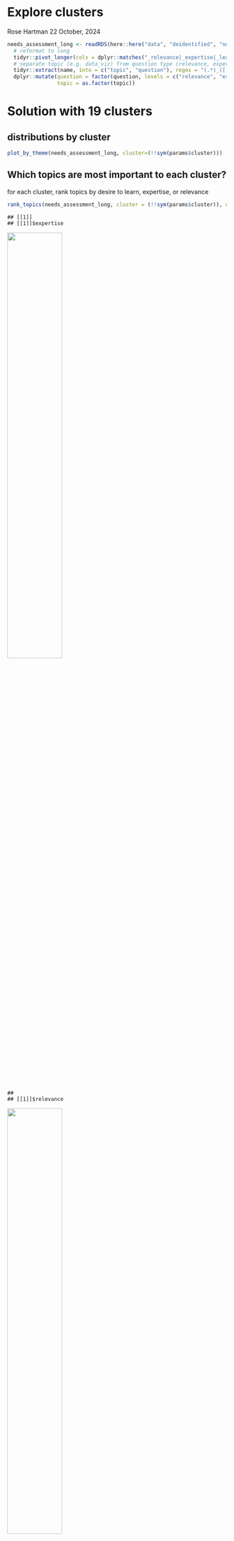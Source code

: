 Explore clusters
================
Rose Hartman
22 October, 2024

``` r
needs_assessment_long <- readRDS(here::here("data", "deidentified", "needs_assessment_with_clusters_w2.rds")) |> 
  # reformat to long
  tidyr::pivot_longer(cols = dplyr::matches("_relevance|_expertise|_learn")) |> 
  # separate topic (e.g. data_viz) from question type (relevance, expertise, or learn)
  tidyr::extract(name, into = c("topic", "question"), regex = "(.*)_([[:lower:]]+)", remove = TRUE) |> 
  dplyr::mutate(question = factor(question, levels = c("relevance", "expertise", "learn")),
                topic = as.factor(topic))
```

# Solution with 19 clusters

## distributions by cluster

``` r
plot_by_theme(needs_assessment_long, cluster=(!!sym(params$cluster)))
```

## Which topics are most important to each cluster?

for each cluster, rank topics by desire to learn, expertise, or
relevance

``` r
rank_topics(needs_assessment_long, cluster = (!!sym(params$cluster)), n_cluster = params$n_cluster)
```

    ## [[1]]
    ## [[1]]$expertise

<img src="explore_clusters_w2_files/figure-gfm/rank_topics-1.png" width="50%" />

    ## 
    ## [[1]]$relevance

<img src="explore_clusters_w2_files/figure-gfm/rank_topics-2.png" width="50%" />

    ## 
    ## [[1]]$learn

<img src="explore_clusters_w2_files/figure-gfm/rank_topics-3.png" width="50%" />

    ## 
    ## 
    ## [[2]]
    ## [[2]]$expertise

<img src="explore_clusters_w2_files/figure-gfm/rank_topics-4.png" width="50%" />

    ## 
    ## [[2]]$relevance

<img src="explore_clusters_w2_files/figure-gfm/rank_topics-5.png" width="50%" />

    ## 
    ## [[2]]$learn

<img src="explore_clusters_w2_files/figure-gfm/rank_topics-6.png" width="50%" />

    ## 
    ## 
    ## [[3]]
    ## [[3]]$expertise

<img src="explore_clusters_w2_files/figure-gfm/rank_topics-7.png" width="50%" />

    ## 
    ## [[3]]$relevance

<img src="explore_clusters_w2_files/figure-gfm/rank_topics-8.png" width="50%" />

    ## 
    ## [[3]]$learn

<img src="explore_clusters_w2_files/figure-gfm/rank_topics-9.png" width="50%" />

    ## 
    ## 
    ## [[4]]
    ## [[4]]$expertise

<img src="explore_clusters_w2_files/figure-gfm/rank_topics-10.png" width="50%" />

    ## 
    ## [[4]]$relevance

<img src="explore_clusters_w2_files/figure-gfm/rank_topics-11.png" width="50%" />

    ## 
    ## [[4]]$learn

<img src="explore_clusters_w2_files/figure-gfm/rank_topics-12.png" width="50%" />

    ## 
    ## 
    ## [[5]]
    ## [[5]]$expertise

<img src="explore_clusters_w2_files/figure-gfm/rank_topics-13.png" width="50%" />

    ## 
    ## [[5]]$relevance

<img src="explore_clusters_w2_files/figure-gfm/rank_topics-14.png" width="50%" />

    ## 
    ## [[5]]$learn

<img src="explore_clusters_w2_files/figure-gfm/rank_topics-15.png" width="50%" />

    ## 
    ## 
    ## [[6]]
    ## [[6]]$expertise

<img src="explore_clusters_w2_files/figure-gfm/rank_topics-16.png" width="50%" />

    ## 
    ## [[6]]$relevance

<img src="explore_clusters_w2_files/figure-gfm/rank_topics-17.png" width="50%" />

    ## 
    ## [[6]]$learn

<img src="explore_clusters_w2_files/figure-gfm/rank_topics-18.png" width="50%" />

    ## 
    ## 
    ## [[7]]
    ## [[7]]$expertise

<img src="explore_clusters_w2_files/figure-gfm/rank_topics-19.png" width="50%" />

    ## 
    ## [[7]]$relevance

<img src="explore_clusters_w2_files/figure-gfm/rank_topics-20.png" width="50%" />

    ## 
    ## [[7]]$learn

<img src="explore_clusters_w2_files/figure-gfm/rank_topics-21.png" width="50%" />

    ## 
    ## 
    ## [[8]]
    ## [[8]]$expertise

<img src="explore_clusters_w2_files/figure-gfm/rank_topics-22.png" width="50%" />

    ## 
    ## [[8]]$relevance

<img src="explore_clusters_w2_files/figure-gfm/rank_topics-23.png" width="50%" />

    ## 
    ## [[8]]$learn

<img src="explore_clusters_w2_files/figure-gfm/rank_topics-24.png" width="50%" />

    ## 
    ## 
    ## [[9]]
    ## [[9]]$expertise

<img src="explore_clusters_w2_files/figure-gfm/rank_topics-25.png" width="50%" />

    ## 
    ## [[9]]$relevance

<img src="explore_clusters_w2_files/figure-gfm/rank_topics-26.png" width="50%" />

    ## 
    ## [[9]]$learn

<img src="explore_clusters_w2_files/figure-gfm/rank_topics-27.png" width="50%" />

    ## 
    ## 
    ## [[10]]
    ## [[10]]$expertise

<img src="explore_clusters_w2_files/figure-gfm/rank_topics-28.png" width="50%" />

    ## 
    ## [[10]]$relevance

<img src="explore_clusters_w2_files/figure-gfm/rank_topics-29.png" width="50%" />

    ## 
    ## [[10]]$learn

<img src="explore_clusters_w2_files/figure-gfm/rank_topics-30.png" width="50%" />

    ## 
    ## 
    ## [[11]]
    ## [[11]]$expertise

<img src="explore_clusters_w2_files/figure-gfm/rank_topics-31.png" width="50%" />

    ## 
    ## [[11]]$relevance

<img src="explore_clusters_w2_files/figure-gfm/rank_topics-32.png" width="50%" />

    ## 
    ## [[11]]$learn

<img src="explore_clusters_w2_files/figure-gfm/rank_topics-33.png" width="50%" />

    ## 
    ## 
    ## [[12]]
    ## [[12]]$expertise

<img src="explore_clusters_w2_files/figure-gfm/rank_topics-34.png" width="50%" />

    ## 
    ## [[12]]$relevance

<img src="explore_clusters_w2_files/figure-gfm/rank_topics-35.png" width="50%" />

    ## 
    ## [[12]]$learn

<img src="explore_clusters_w2_files/figure-gfm/rank_topics-36.png" width="50%" />

    ## 
    ## 
    ## [[13]]
    ## [[13]]$expertise

<img src="explore_clusters_w2_files/figure-gfm/rank_topics-37.png" width="50%" />

    ## 
    ## [[13]]$relevance

<img src="explore_clusters_w2_files/figure-gfm/rank_topics-38.png" width="50%" />

    ## 
    ## [[13]]$learn

<img src="explore_clusters_w2_files/figure-gfm/rank_topics-39.png" width="50%" />

    ## 
    ## 
    ## [[14]]
    ## [[14]]$expertise

<img src="explore_clusters_w2_files/figure-gfm/rank_topics-40.png" width="50%" />

    ## 
    ## [[14]]$relevance

<img src="explore_clusters_w2_files/figure-gfm/rank_topics-41.png" width="50%" />

    ## 
    ## [[14]]$learn

<img src="explore_clusters_w2_files/figure-gfm/rank_topics-42.png" width="50%" />

    ## 
    ## 
    ## [[15]]
    ## [[15]]$expertise

<img src="explore_clusters_w2_files/figure-gfm/rank_topics-43.png" width="50%" />

    ## 
    ## [[15]]$relevance

<img src="explore_clusters_w2_files/figure-gfm/rank_topics-44.png" width="50%" />

    ## 
    ## [[15]]$learn

<img src="explore_clusters_w2_files/figure-gfm/rank_topics-45.png" width="50%" />

    ## 
    ## 
    ## [[16]]
    ## [[16]]$expertise

<img src="explore_clusters_w2_files/figure-gfm/rank_topics-46.png" width="50%" />

    ## 
    ## [[16]]$relevance

<img src="explore_clusters_w2_files/figure-gfm/rank_topics-47.png" width="50%" />

    ## 
    ## [[16]]$learn

<img src="explore_clusters_w2_files/figure-gfm/rank_topics-48.png" width="50%" />

    ## 
    ## 
    ## [[17]]
    ## [[17]]$expertise

<img src="explore_clusters_w2_files/figure-gfm/rank_topics-49.png" width="50%" />

    ## 
    ## [[17]]$relevance

<img src="explore_clusters_w2_files/figure-gfm/rank_topics-50.png" width="50%" />

    ## 
    ## [[17]]$learn

<img src="explore_clusters_w2_files/figure-gfm/rank_topics-51.png" width="50%" />

    ## 
    ## 
    ## [[18]]
    ## [[18]]$expertise

<img src="explore_clusters_w2_files/figure-gfm/rank_topics-52.png" width="50%" />

    ## 
    ## [[18]]$relevance

<img src="explore_clusters_w2_files/figure-gfm/rank_topics-53.png" width="50%" />

    ## 
    ## [[18]]$learn

<img src="explore_clusters_w2_files/figure-gfm/rank_topics-54.png" width="50%" />

    ## 
    ## 
    ## [[19]]
    ## [[19]]$expertise

<img src="explore_clusters_w2_files/figure-gfm/rank_topics-55.png" width="50%" />

    ## 
    ## [[19]]$relevance

<img src="explore_clusters_w2_files/figure-gfm/rank_topics-56.png" width="50%" />

    ## 
    ## [[19]]$learn

<img src="explore_clusters_w2_files/figure-gfm/rank_topics-57.png" width="50%" />

